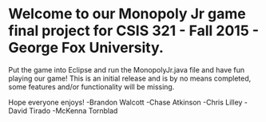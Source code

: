 # Welcome to our Monopoly Jr game final project for CSIS 321 - Fall 2015 - George Fox University.
Put the game into Eclipse and run the MonopolyJr.java file and have fun playing our game! This is an initial release and is by no means completed, some features and/or functionality will be missing. 

Hope everyone enjoys!
-Brandon Walcott
-Chase Atkinson
-Chris Lilley
-David Tirado
-McKenna Tornblad
